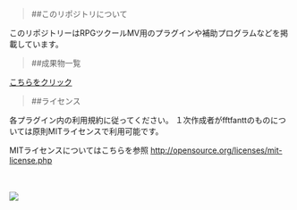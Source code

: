 > ##このリポジトリについて

このリポジトリーはRPGツクールMV用のプラグインや補助プログラムなどを掲載しています。


> ##成果物一覧

 [こちらをクリック](https://github.com/fftfantt/RPGMakerMV/wiki/%E6%88%90%E6%9E%9C%E7%89%A9) 

> ##ライセンス

各プラグイン内の利用規約に従ってください。
１次作成者がfftfanttのものについては原則MITライセンスで利用可能です。

MITライセンスについてはこちらを参照
 http://opensource.org/licenses/mit-license.php

　　
　　

![](https://f4203963eb888c8f2e98ad9045f2b89e6c141ee1.googledrive.com/host/0BxiSZT-B8lvFOUFhVTF6VjNnUGc/GitHub_image/RPGMakerMV.png)

